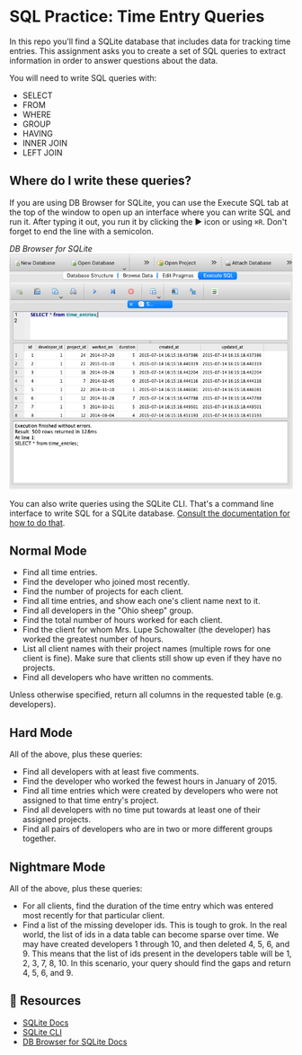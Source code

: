 # SQL Practice: Time Entry Queries

In this repo you'll find a SQLite database that includes data for tracking time entries. This assignment asks you to create a set of SQL queries to extract information in order to answer questions about the data.

You will need to write SQL queries with:

- SELECT
- FROM
- WHERE
- GROUP
- HAVING
- INNER JOIN
- LEFT JOIN

## Where do I write these queries?

If you are using DB Browser for SQLite, you can use the Execute SQL tab at the top of the window to open up an interface where you can write SQL and run it. After typing it out, you run it by clicking the ▶️ icon or using `⌘R`. Don't forget to end the line with a semicolon.

_DB Browser for SQLite_
![](execute_sql.png)

You can also write queries using the SQLite CLI. That's a command line interface to write SQL for a SQLite database. [Consult the documentation for how to do that](https://www.sqlite.org/cli.html).

## Normal Mode

- Find all time entries.
- Find the developer who joined most recently.
- Find the number of projects for each client.
- Find all time entries, and show each one's client name next to it.
- Find all developers in the "Ohio sheep" group.
- Find the total number of hours worked for each client.
- Find the client for whom Mrs. Lupe Schowalter (the developer) has worked the greatest number of hours.
- List all client names with their project names (multiple rows for one client is fine).  Make sure that clients still show up even if they have no projects.
- Find all developers who have written no comments.

Unless otherwise specified, return all columns in the requested table (e.g. developers).

## Hard Mode

All of the above, plus these queries:

- Find all developers with at least five comments.
- Find the developer who worked the fewest hours in January of 2015.
- Find all time entries which were created by developers who were not assigned to that time entry's project.
- Find all developers with no time put towards at least one of their assigned projects.
- Find all pairs of developers who are in two or more different groups together.

## Nightmare Mode

All of the above, plus these queries:

- For all clients, find the duration of the time entry which was entered most recently for that particular client.
- Find a list of the missing developer ids. This is tough to grok. In the real world, the list of ids in a data table can become sparse over time. We may have created developers 1 through 10, and then deleted 4, 5, 6, and 9. This means that the list of ids present in the developers table will be 1, 2, 3, 7, 8, 10. In this scenario, your query should find the gaps and return 4, 5, 6, and 9.

## 🔖 Resources

- [SQLite Docs](https://www.sqlite.org/index.html)
- [SQLite CLI](https://www.sqlite.org/cli.html)
- [DB Browser for SQLite Docs](https://github.com/sqlitebrowser/sqlitebrowser/wiki)
